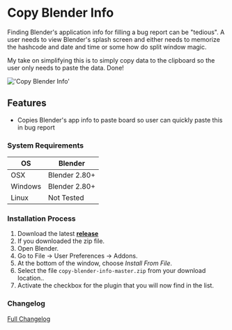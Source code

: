 # Copy Blender Info

Finding Blender's application info for filling a bug report can be "tedious". A user needs to view Blender's splash screen and either needs to memorize the hashcode and date and time or some how do split window magic.

My take on simplifying this is to simply copy data to the clipboard so the user only needs to paste the data. Done!

!['Copy Blender Info'](https://raw.githubusercontent.com/wiki/schroef/copy-blender-info/images/copy-blender-info_bl280_v004.jpg?v001-26-02-2019)

## Features

- Copies Blender's app info to paste board so user can quickly paste this in bug report

### System Requirements

| **OS** | **Blender** |
| ------------- | ------------- |
| OSX | Blender 2.80+ |
| Windows | Blender 2.80+ |
| Linux | Not Tested |

<!--
### Blender 2.80 | Pre-release
Try this pre-release branch for Blender 2.80: [bl280_dev](https://github.com/schroef/Extra-Image-List/tree/bl280_dev)
-->

### Installation Process

1. Download the latest <b>[release](https://github.com/schroef/copy-blender-info/releases/)</b>
2. If you downloaded the zip file.
3. Open Blender.
4. Go to File -> User Preferences -> Addons.
5. At the bottom of the window, choose *Install From File*.
6. Select the file `copy-blender-info-master.zip` from your download location..
7. Activate the checkbox for the plugin that you will now find in the list.


### Changelog
[Full Changelog](CHANGELOG.md)
